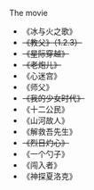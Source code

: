 The movie

- 《冰与火之歌》
- ~~《教父》（1.2.3）~~
- ~~《星际穿越》~~
- ~~《老炮儿》~~
- 《心迷宫》
- 《师父》
- ~~《我的少女时代》~~
- 《十二公民》
- 《山河故人》
- 《解救吾先生》
- ~~《烈日灼心》~~
- 《一个勺子》
- 《闯入者》
- 《神探夏洛克》